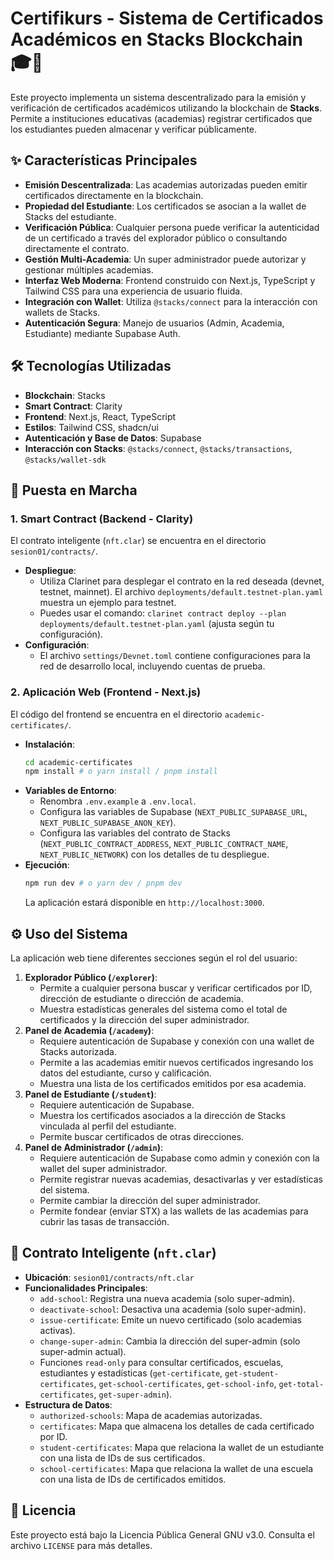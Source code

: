 # Certifikurs - Sistema de Certificados Académicos en Stacks Blockchain 🎓🔗

Este proyecto implementa un sistema descentralizado para la emisión y verificación de certificados académicos utilizando la blockchain de **Stacks**. Permite a instituciones educativas (academias) registrar certificados que los estudiantes pueden almacenar y verificar públicamente.

## ✨ Características Principales

* **Emisión Descentralizada**: Las academias autorizadas pueden emitir certificados directamente en la blockchain.
* **Propiedad del Estudiante**: Los certificados se asocian a la wallet de Stacks del estudiante.
* **Verificación Pública**: Cualquier persona puede verificar la autenticidad de un certificado a través del explorador público o consultando directamente el contrato.
* **Gestión Multi-Academia**: Un super administrador puede autorizar y gestionar múltiples academias.
* **Interfaz Web Moderna**: Frontend construido con Next.js, TypeScript y Tailwind CSS para una experiencia de usuario fluida.
* **Integración con Wallet**: Utiliza `@stacks/connect` para la interacción con wallets de Stacks.
* **Autenticación Segura**: Manejo de usuarios (Admin, Academia, Estudiante) mediante Supabase Auth.

## 🛠️ Tecnologías Utilizadas

* **Blockchain**: Stacks
* **Smart Contract**: Clarity
* **Frontend**: Next.js, React, TypeScript
* **Estilos**: Tailwind CSS, shadcn/ui
* **Autenticación y Base de Datos**: Supabase
* **Interacción con Stacks**: `@stacks/connect`, `@stacks/transactions`, `@stacks/wallet-sdk`

## 🚀 Puesta en Marcha

### 1. Smart Contract (Backend - Clarity)

El contrato inteligente (`nft.clar`) se encuentra en el directorio `sesion01/contracts/`.

* **Despliegue**:
    * Utiliza Clarinet para desplegar el contrato en la red deseada (devnet, testnet, mainnet). El archivo `deployments/default.testnet-plan.yaml` muestra un ejemplo para testnet.
    * Puedes usar el comando: `clarinet contract deploy --plan deployments/default.testnet-plan.yaml` (ajusta según tu configuración).
* **Configuración**:
    * El archivo `settings/Devnet.toml` contiene configuraciones para la red de desarrollo local, incluyendo cuentas de prueba.

### 2. Aplicación Web (Frontend - Next.js)

El código del frontend se encuentra en el directorio `academic-certificates/`.

* **Instalación**:
    ```bash
    cd academic-certificates
    npm install # o yarn install / pnpm install
    ```
* **Variables de Entorno**:
    * Renombra `.env.example` a `.env.local`.
    * Configura las variables de Supabase (`NEXT_PUBLIC_SUPABASE_URL`, `NEXT_PUBLIC_SUPABASE_ANON_KEY`).
    * Configura las variables del contrato de Stacks (`NEXT_PUBLIC_CONTRACT_ADDRESS`, `NEXT_PUBLIC_CONTRACT_NAME`, `NEXT_PUBLIC_NETWORK`) con los detalles de tu despliegue.
* **Ejecución**:
    ```bash
    npm run dev # o yarn dev / pnpm dev
    ```
    La aplicación estará disponible en `http://localhost:3000`.

## ⚙️ Uso del Sistema

La aplicación web tiene diferentes secciones según el rol del usuario:

1.  **Explorador Público (`/explorer`)**:
    * Permite a cualquier persona buscar y verificar certificados por ID, dirección de estudiante o dirección de academia.
    * Muestra estadísticas generales del sistema como el total de certificados y la dirección del super administrador.
2.  **Panel de Academia (`/academy`)**:
    * Requiere autenticación de Supabase y conexión con una wallet de Stacks autorizada.
    * Permite a las academias emitir nuevos certificados ingresando los datos del estudiante, curso y calificación.
    * Muestra una lista de los certificados emitidos por esa academia.
3.  **Panel de Estudiante (`/student`)**:
    * Requiere autenticación de Supabase.
    * Muestra los certificados asociados a la dirección de Stacks vinculada al perfil del estudiante.
    * Permite buscar certificados de otras direcciones.
4.  **Panel de Administrador (`/admin`)**:
    * Requiere autenticación de Supabase como admin y conexión con la wallet del super administrador.
    * Permite registrar nuevas academias, desactivarlas y ver estadísticas del sistema.
    * Permite cambiar la dirección del super administrador.
    * Permite fondear (enviar STX) a las wallets de las academias para cubrir las tasas de transacción.

## 📄 Contrato Inteligente (`nft.clar`)

* **Ubicación**: `sesion01/contracts/nft.clar`
* **Funcionalidades Principales**:
    * `add-school`: Registra una nueva academia (solo super-admin).
    * `deactivate-school`: Desactiva una academia (solo super-admin).
    * `issue-certificate`: Emite un nuevo certificado (solo academias activas).
    * `change-super-admin`: Cambia la dirección del super-admin (solo super-admin actual).
    * Funciones `read-only` para consultar certificados, escuelas, estudiantes y estadísticas (`get-certificate`, `get-student-certificates`, `get-school-certificates`, `get-school-info`, `get-total-certificates`, `get-super-admin`).
* **Estructura de Datos**:
    * `authorized-schools`: Mapa de academias autorizadas.
    * `certificates`: Mapa que almacena los detalles de cada certificado por ID.
    * `student-certificates`: Mapa que relaciona la wallet de un estudiante con una lista de IDs de sus certificados.
    * `school-certificates`: Mapa que relaciona la wallet de una escuela con una lista de IDs de certificados emitidos.

## 📜 Licencia

Este proyecto está bajo la Licencia Pública General GNU v3.0. Consulta el archivo `LICENSE` para más detalles.
